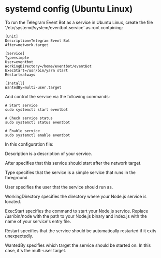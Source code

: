 # systemd config (Ubuntu Linux)

To run the Telegram Event Bot as a service in Ubuntu Linux, create the file '/etc/systemd/system/eventbot.service' as root containing:

```shell
[Unit]
Description=Telegram Event Bot
After=network.target

[Service]
Type=simple
User=eventbot
WorkingDirectory=/home/eventbot/eventBot
ExecStart=/usr/bin/yarn start
Restart=always

[Install]
WantedBy=multi-user.target
```

And control the service via the following commands: 

```shell
# Start service
sudo systemctl start eventbot

# Check service status
sudo systemctl status eventbot

# Enable service
sudo systemctl enable eventbot
```



In this configuration file:

  Description is a description of your service.

  After specifies that this service should start after the network target.

  Type specifies that the service is a simple service that runs in the foreground.

  User specifies the user that the service should run as.

  WorkingDirectory specifies the directory where your Node.js service is located.

  ExecStart specifies the command to start your Node.js service. Replace /usr/bin/node with the path to your Node.js binary and index.js with the name of your service's entry file.

  Restart specifies that the service should be automatically restarted if it exits unexpectedly.

  WantedBy specifies which target the service should be started on. In this case, it's the multi-user target.